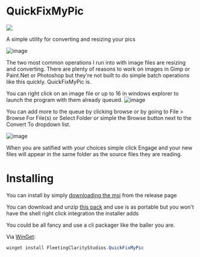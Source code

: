 # QuickFixMyPic
[<img src="https://img.shields.io/badge/release-1.0.3-blue">](https://github.com/Echostorm44/QuickFixMyPic/releases)

 A simple utility for converting and resizing your pics
 
 ![image](https://user-images.githubusercontent.com/107306362/191941304-6a9259a0-3384-4bba-b0ea-29f04e4b707e.png)

The two most common operations I run into with image files are resizing and converting.  There are plenty of reasons to work on images in Gimp or Paint.Net or Photoshop but they're not built to do simple batch operations like this quickly. QuickFixMyPic is.

You can right click on an image file or up to 16 in windows explorer to launch the program with them already queued.
![image](https://user-images.githubusercontent.com/107306362/191943053-4c300155-4bef-4bff-805f-29b5d48c79c6.png)

You can add more to the queue by clicking browse or by going to File > Browse For File(s) or Select Folder or simple the Browse button next to the Convert To dropdown list.

![image](https://user-images.githubusercontent.com/107306362/191943268-a8cb6116-cd07-4885-97b7-e8b115bf24f5.png)

When you are satified with your choices simple click Engage and your new files will appear in the same folder as the source files they are reading.

# Installing

You can install by simply [downloading the msi](https://github.com/Echostorm44/QuickFixMyPic/releases/download/1.0.3.0/SetupQuickFixMyPic.msi) from the release page

You can download and unzip [this pack](https://github.com/Echostorm44/QuickFixMyPic/releases/download/1.0.3.0/QuckFixMyPic.zip) and use is as portable but you won't have the shell right click integration the installer adds

You could be all fancy and use a cli packager like the baller you are.

Via [WinGet](https://github.com/microsoft/winget-cli):

```powershell
winget install FleetingClarityStudios.QuickFixMyPic
```
